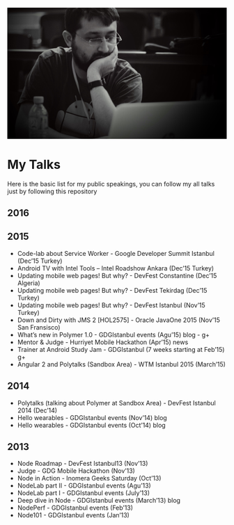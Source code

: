![me](me.jpg?raw=true "me")

# My Talks

Here is the basic list for my public speakings, you can follow my all talks just by following this repository

## 2016


## 2015
* Code-lab about Service Worker - Google Developer Summit Istanbul (Dec’15 Turkey)
* Android TV with Intel Tools – Intel Roadshow Ankara (Dec’15 Turkey)
* Updating mobile web pages! But why? - DevFest Constantine (Dec’15 Algeria)
* Updating mobile web pages! But why? - DevFest Tekirdag (Dec’15 Turkey)
* Updating mobile web pages! But why? - DevFest Istanbul (Nov’15 Turkey)
* Down and Dirty with JMS 2 [HOL2575] - Oracle JavaOne 2015 (Nov’15 San Fransisco) 
* What’s new in Polymer 1.0 -  GDGIstanbul events (Agu’15) blog - g+
* Mentor & Judge - Hurriyet Mobile Hackathon (Apr’15) news
* Trainer at Android Study Jam - GDGIstanbul (7 weeks starting at Feb’15) g+
* Angular 2 and Polytalks (Sandbox Area) - WTM Istanbul 2015 (March’15)

## 2014
* Polytalks (talking about Polymer at Sandbox Area) - DevFest Istanbul 2014 (Dec’14)
* Hello wearables - GDGIstanbul events (Nov’14) blog
* Hello wearables - GDGIstanbul events (Oct’14) blog

## 2013
* Node Roadmap - DevFest Istanbul13 (Nov’13)
* Judge - GDG Mobile Hackathon (Nov’13)
* Node in Action - Inomera Geeks Saturday (Oct’13)
* NodeLab part II - GDGIstanbul events (Agu’13)
* NodeLab part I - GDGIstanbul events (July’13)
* Deep dive in Node - GDGIstanbul events (March’13) blog
* NodePerf - GDGIstanbul events (Feb’13) 
* Node101 - GDGIstanbul events (Jan’13)